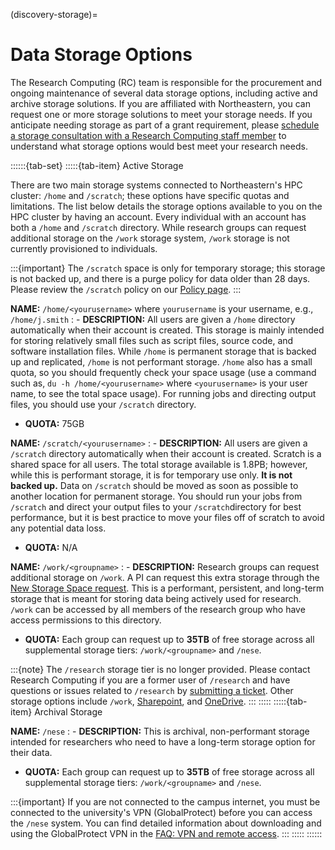 (discovery-storage)=

# Data Storage Options

The Research Computing (RC) team is responsible for the procurement and ongoing maintenance of several data storage options,
including active and archive storage solutions. If you are affiliated with Northeastern, you can request one or more storage
solutions to meet your storage needs. If you anticipate needing storage as part of a grant requirement, please
[schedule a storage consultation with a Research Computing staff member] to understand what storage options would best meet your research needs.

::::::{tab-set}
:::::{tab-item} Active Storage

There are two main storage systems connected to Northeastern's HPC cluster: `/home` and `/scratch`; these options have specific quotas and limitations. The list below details the storage options available to you on the HPC cluster by having an account. Every individual with an account has both a `/home` and `/scratch` directory. While research groups can request additional storage on the `/work` storage system, `/work` storage is not currently provisioned to individuals.

:::{important}
The `/scratch` space is only for temporary storage; this storage is not backed up, and there is a purge policy for data older than 28 days. Please review the `/scratch` policy on our [Policy page].
:::

**NAME:** `/home/<yourusername>` where `yourusername` is your username, e.g., `/home/j.smith`
: - **DESCRIPTION:** All users are given a `/home` directory automatically when their account is created. This storage is mainly intended for storing relatively small files such as script files, source code, and software installation files. While `/home` is permanent storage that is backed up and replicated, `/home` is not performant storage. `/home` also has a small quota, so you should frequently check your space usage (use a command such as, `du -h /home/<yourusername>` where `<yourusername>` is your user name, to see the total space usage). For running jobs and directing output files, you should use your `/scratch` directory.

- **QUOTA:** 75GB

**NAME:** `/scratch/<yourusername>`
: - **DESCRIPTION:** All users are given a `/scratch` directory automatically when their account is created. Scratch is a shared space for all users. The total storage available is 1.8PB; however, while this is performant storage, it is for temporary use only. **It is not backed up.** Data on `/scratch` should be moved as soon as possible to another location for permanent storage. You should run your jobs from `/scratch` and direct your output files to your `/scratch`directory for best performance, but it is best practice to move your files off of scratch to avoid any potential data loss.

- **QUOTA:** N/A

**NAME:** `/work/<groupname>`
: - **DESCRIPTION:** Research groups can request additional storage on `/work`. A PI can request this extra storage through the [New Storage Space request]. This is a performant, persistent, and long-term storage that is meant for storing data being actively used for research. `/work` can be accessed by all members of the research group who have access permissions to this directory.

- **QUOTA:** Each group can request up to **35TB** of free storage across all supplemental storage tiers: `/work/<groupname>` and `/nese`.

:::{note}
The `/research` storage tier is no longer provided. Please contact Research Computing if you are a former user of `/research` and have questions or issues related to `/research` by [submitting a ticket]. Other storage options include `/work`, [Sharepoint], and [OneDrive].
:::
:::::
:::::{tab-item} Archival Storage

**NAME:** `/nese`
: - **DESCRIPTION:** This is archival, non-performant storage intended for researchers who need to have a long-term storage option for their data.

- **QUOTA:** Each group can request up to **35TB** of free storage across all supplemental storage tiers: `/work/<groupname>` and `/nese`.

:::{important}
If you are not connected to the campus internet, you must be connected to the university's VPN (GlobalProtect) before you can access the `/nese` system. You can find detailed information about downloading and using the GlobalProtect VPN in the [FAQ: VPN and remote access].
:::
:::::
::::::

[FAQ: VPN and remote access]: https://service.northeastern.edu/tech?id=kb_article_view&sysparm_article=KB0013983>
[New Storage Space request]: https://bit.ly/NURC-NewStorage
[OneDrive]: https://service.northeastern.edu/tech?id=kb_article&sysparm_article=KB0012764
[Policy page]: https://rc.northeastern.edu/policy/
[schedule a storage consultation with a Research Computing staff member]: https://rc.northeastern.edu/support/consulting
[Sharepoint]: https://service.northeastern.edu/tech?id=kb_article&sysparm_article=KB0012695
[submitting a ticket]: https://bit.ly/NURC-Assistance
